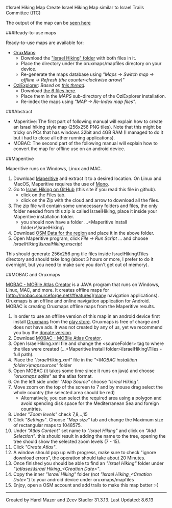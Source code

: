 #Israel Hiking Map
Create Israel Hiking Map similar to Israel Trails Committee (ITC)


The output of the map can be [seen here](http://osm.org.il/Israel%20Hiking/IsraelHikingMap.html)

###Ready-to-use maps

Ready-to-use maps are available for:
* [OruxMaps](http://www.oruxmaps.com/index_en.html): 
    * Download the ["Israel Hiking" folder](https://googledrive.com/host/0B-qrsEBJWXhQUGVBM3lHZTF2eXc/) with both files in it.
    * Place the directory under the oruxmaps/mapfiles directory on your device.
    * Re-generate the maps database using _"Maps -> Switch map -> offline -> Refresh (the counter-clockwise arrow)"_
* [OziExplorer](http://www.oziexplorer.com/): _Based on [this thread](http://www.jeepolog.com/forums/showthread.php?t=74909&p=508197)._
    * Download [the 6 files here](https://www.dropbox.com/sh/h8ye52ahotghta1/tTeUkbTspw).
    * Place them in the _MAPS_ sub-directory of the OziExplorer installation.
    * Re-index the maps using _"MAP -> Re-Index map files"_. 


###Abstract
* Maperitive: The first part of following manual will explain how to create an Israel hiking style map (256x256 PNG tiles).
Note that this might be tricky on PCs that has windows 32bit and 4GB RAM (I managed to do it but i had to close all other running applications).
* MOBAC: The second part of the following manual will explain how to convert the map for offline use on an android device.


##Maperitive

Maperitive runs on Windows, Linux and MAC.

1. Download [Maperitive](http://maperitive.net/) and extract it to a desired location.
    On Linux and MacOS, Maperitive requires the use of [Mono](http://www.mono-project.com/Main_Page).
2. Go to [Israel Hiking on GitHub](https://github.com/HarelM/maperitive-rulesets/tree/master/IsraelHiking) (this site if you read this file in github).
    * click on the Files tab.
    * click on the Zip with the cloud and arrow to download all the files.
3. The zip file will contain some unnecessary folders and files, the only folder needed from this zip is called IsraelHiking, place it inside your Maperitive installation folder.
    * you should now have a folder ...\<Maperitive Install folder\>\IsraelHiking\
4. Download [OSM Data for the region](http://download.geofabrik.de/asia/israel-and-palestine-latest.osm.pbf) and place it in the above folder.
5. Open Maperitive program, click _File -> Run Script_ ... and choose _IsraelHiking\IsraelHiking.mscript_

This should generate 256x256 png tile files inside IsraelHiking\Tiles directory and should take long (about 3 hours or more, I prefer to do it overnight, but you need to make sure you don't get out of memory).

##MOBAC and Oruxmaps

[MOBAC - MOBile Atlas Creator](http://mobac.sourceforge.net/) is a JAVA program that runs on Windows, Linux, MAC, and more. It creates offline maps for [http://mobac.sourceforge.net/#features](many navigation applications).
Oruxmaps is an offline and online navigation application for Android.
MOBAC is creating Oruxmaps offline maps from the Maperitive results.

1. In order to use an offline version of this map in an android device first install [Oruxmaps](http://www.oruxmaps.com/index_en.html) from the [play store](https://play.google.com/store/apps/details?id=com.orux.oruxmaps). Oruxmaps is free of charge and does not have ads. It was not created by any of us, yet we recommend you buy the [donate version](https://play.google.com/store/apps/details?id=com.orux.oruxmapsDonate).
2. Download [MOBAC - MOBile Atlas Creator](http://mobac.sourceforge.net/).
3. Open IsraelHiking.xml file and change the \<sourceFolder\> tag to where the tiles were created (...\<Maperitive Install folder>\IsraelHiking\Tiles - full path).
4. Place the _"IsraelHiking.xml"_ file in the _"\<MOBAC installtion folder\>\mapsources\"_ folder
5. Open MOBAC (it takes some time since it runs on java) and choose _"oruxmaps sqlite"_ as the atlas format.
6. On the left side under _"Map Source"_ choose _"Isreal Hiking"_.
7. Move zoom on the top of the screen to 7 and by mouse drag select the whole country (the selected area should be red)
   * Alternatively, you can select the required area using a polygon and avoid spending disk space for the Mediterranean Sea and foreign countries.
8. Under _"Zoom levels"_ check 7,8,..,15
9. Click _"Settings"_. Choose _"Map size"_ tab and change the Maximum size of rectangular maps to 1048575.
10. Under _"Atlas Content"_ set name to _"Israel Hiking"_ and click on _"Add Selection"_.
    this should result in adding the name to the tree, opening the tree should show the selected zoom levels (7 - 15).
11. Click _"Create Atlas"_.
12. A window should pop up with progress, make sure to check "ignore download errors", the operation should take about 20 Minutes.
13. Once finished you should be able to find an _"Israel Hiking"_ folder under _"<MOBAC installation folder>\atlases\Israel Hiking\_\<Creation Date\>"_.
14. Copy the inner _"Israel Hiking"_ folder (not _"Israel Hiking\_\<Creation Date\>"_) to your android device under oruxmaps/mapfiles
15. Enjoy, open a OSM account and add trails to make this map better :-)


-------------------------
Created by Harel Mazor and Zeev Stadler 31.3.13. Last Updated: 8.6.13
